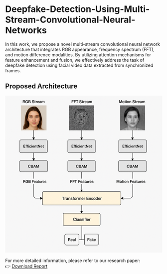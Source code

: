 # Deepfake-Detection-Using-Multi-Stream-Convolutional-Neural-Networks

In this work, we propose a novel multi-stream convolutional neural network architecture that integrates RGB appearance, frequency spectrum (FFT), and motion difference modalities. By utilizing attention mechanisms for feature enhancement and fusion, we effectively address the task of deepfake detection using facial video data extracted from synchronized frames.

## Proposed Architecture

![Proposed Architecture](https://github.com/yashwanth37-debug/Deepfake-Detection-Using-Multi-Stream-Convolutional-Neural-Networks/blob/main/Assets/ChatGPT%20Image%20Apr%2019%2C%202025%20at%2009_13_16%20PM.png)

For more detailed information, please refer to our research paper:  
👉 [Download Report](https://github.com/yashwanth37-debug/Deepfake-Detection-Using-Multi-Stream-Convolutional-Neural-Networks/blob/main/DeepFake_Detection_Paper.pdf)
